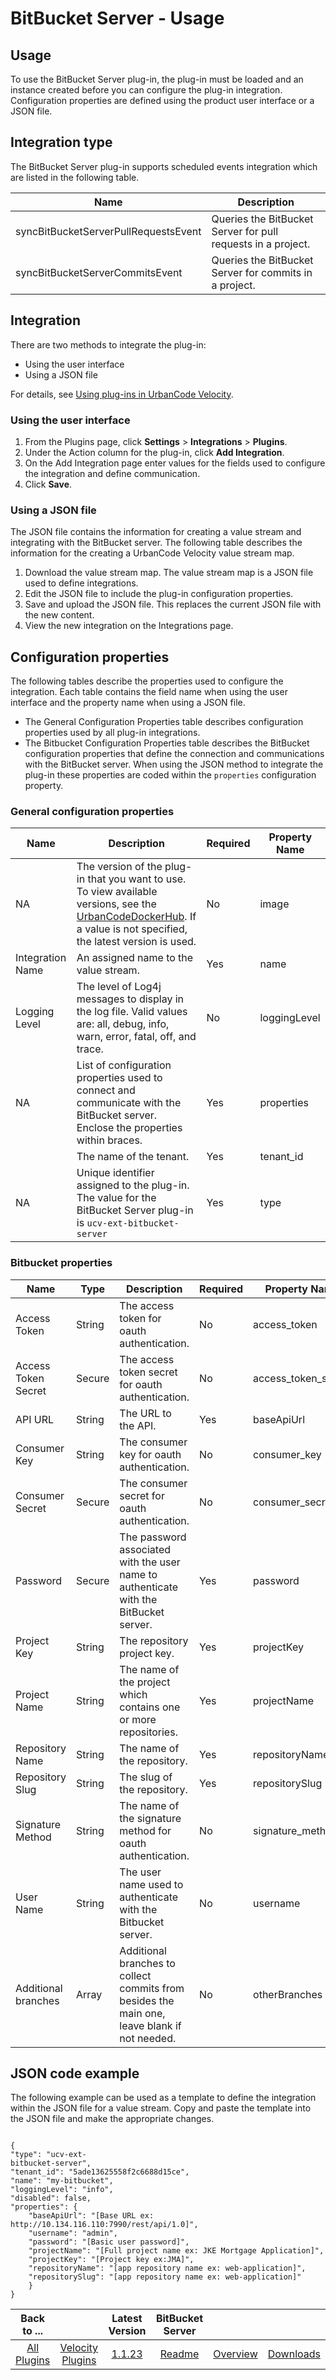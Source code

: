 
BitBucket Server - Usage
========================

## Usage

To use the BitBucket Server plug-in, the plug-in must be loaded and an instance created before you can configure the plug-in integration. Configuration properties are defined using the product user interface or a JSON file.


## Integration type

The BitBucket Server plug-in supports scheduled events integration which are listed in the following table.

| Name | Description |
| --- | --- |
| syncBitBucketServerPullRequestsEvent | Queries the BitBucket Server for pull requests in a project. |
| syncBitBucketServerCommitsEvent | Queries the BitBucket Server for commits in a project. |

## Integration

There are two methods to integrate the plug-in:

* Using the user interface
* Using a JSON file

For details, see [Using plug-ins in UrbanCode Velocity](https://community.ibm.com/community/user/wasdevops/blogs/osman-burucu/2022/07/20/using-plug-ins-in-urbancode-velocity&preview=true).

### Using the user interface

1. From the Plugins page, click **Settings** > **Integrations** > **Plugins**.
2. Under the Action column for the plug-in, click **Add Integration**.
3. On the Add Integration page enter values for the fields used to configure the integration and define communication.
4. Click **Save**.

### Using a JSON file

The JSON file contains the information for creating a value stream and integrating with the BitBucket server. The following table describes the information for the creating a UrbanCode Velocity value stream map.

1. Download the value stream map. The value stream map is a JSON file used to define integrations.
2. Edit the JSON file to include the plug-in configuration properties.
3. Save and upload the JSON file. This replaces the current JSON file with the new content.
4. View the new integration on the Integrations page.

## Configuration properties

The following tables describe the properties used to configure the integration. Each table contains the field name when using the user interface and the property name when using a JSON file.

* The General Configuration Properties table describes configuration properties used by all plug-in integrations.
* The Bitbucket Configuration Properties table describes the BitBucket configuration properties that define the connection and communications with the BitBucket server. When using the JSON method to integrate the plug-in these properties are coded within the `properties` configuration property.

### General configuration properties

| Name | Description | Required | Property Name |
| --- | --- | --- | --- |
| NA | The version of the plug-in that you want to use. To view available versions, see the [UrbanCodeDockerHub](https://hub.docker.com/r/urbancode/ucv-ext-bitbucket-server/tags). If a value is not specified, the latest version is used. | No | image |
| Integration Name | An assigned name to the value stream. | Yes | name |
| Logging Level | The level of Log4j messages to display in the log file. Valid values are: all, debug, info, warn, error, fatal, off, and trace. | No | loggingLevel |
| NA | List of configuration properties used to connect and communicate with the BitBucket server. Enclose the properties within braces. | Yes | properties |
|   | The name of the tenant. | Yes | tenant\_id |
| NA | Unique identifier assigned to the plug-in. The value for the BitBucket Server plug-in is `ucv-ext-bitbucket-server` | Yes | type |

### Bitbucket properties

| Name | Type | Description |Required | Property Name |
| --- | --- | --- | --- | --- |
| Access Token | String | The access token for oauth authentication. | No | access\_token |
| Access Token Secret | Secure | The access token secret for oauth authentication. | No | access\_token\_secret |
| API URL | String | The URL to the API. | Yes | baseApiUrl |
|Consumer Key | String | The consumer key for oauth authentication. | No | consumer\_key |
| Consumer Secret | Secure |The consumer secret for oauth authentication. | No | consumer\_secret |
| Password | Secure | The password associated with the user name to authenticate with the BitBucket server. | Yes | password |
| Project Key | String | The repository project key. | Yes | projectKey |
| Project Name | String | The name of the project which contains one or more repositories. | Yes | projectName |
| Repository Name | String | The name of the repository. | Yes | repositoryName |
|Repository Slug | String | The slug of the repository. | Yes | repositorySlug |
| Signature Method | String | The name of the signature method for oauth authentication. | No | signature\_method |
| User Name | String | The user name used to authenticate with the Bitbucket server. | No | username |
| Additional branches | Array | Additional branches to collect commits from besides the main one, leave blank if not needed. | No | otherBranches |

## JSON code example


The following example can be used as a template to define the integration within the JSON file for a value stream. Copy and paste the template into the JSON file and make the appropriate changes.

```

{
"type": "ucv-ext-
bitbucket-server",
"tenant_id": "5ade13625558f2c6688d15ce",
"name": "my-bitbucket",
"loggingLevel": "info",
"disabled": false,
"properties": {
    "baseApiUrl": "[Base URL ex: http://10.134.116.110:7990/rest/api/1.0]",
    "username": "admin",
    "password": "[Basic user password]",
    "projectName": "[Full project name ex: JKE Mortgage Application]",
    "projectKey": "[Project key ex:JMA]",
    "repositoryName": "[app repository name ex: web-application]",
    "repositorySlug": "[app repository name ex: web-application]"
    }
}

```



|Back to ...||Latest Version|BitBucket Server |||
| :---: | :---: | :---: | :---: | :---: | :---: |
|[All Plugins](../../index.md)|[Velocity Plugins](../README.md)|[1.1.23](https://raw.githubusercontent.com/UrbanCode/IBM-UCV-PLUGINS/main/files/ucv-ext-bitbucket-server/ucv-ext-bitbucket-server:1.1.23.tar.7z.001)|[Readme](README.md)|[Overview](overview.md)|[Downloads](downloads.md)|
